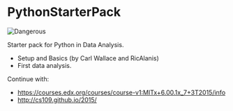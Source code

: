 # PythonStarterPack
![Dangerous](http://www.ohmz.net/wp-content/uploads/2011/08/its-dangerous-to-go-alone-take-this.jpg)

Starter pack for Python in Data Analysis.
- Setup and Basics (by Carl Wallace and RicAlanis)
- First data analysis.

Continue with:
- https://courses.edx.org/courses/course-v1:MITx+6.00.1x_7+3T2015/info
- http://cs109.github.io/2015/
